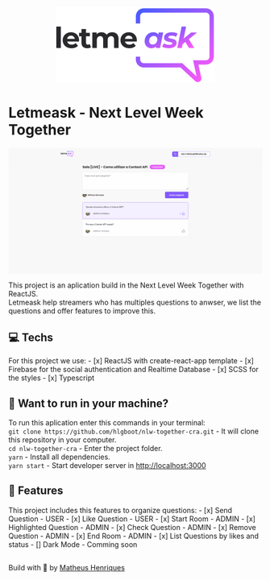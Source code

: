 <div align="center">
    <img src="./src/assets/images/logo.svg" alt="Letmeask Logo"/>
</div>

# Letmeask - Next Level Week Together

<img src="./src/assets/images/screenshot.png" alt="Letmeask Screenshot" align="center">

This project is an aplication build in the Next Level Week Together with ReactJS.\
Letmeask help streamers who has multiples questions to anwser, we list the questions and offer features to improve this.

## 💻 Techs

For this project we use:
    - [x] ReactJS with create-react-app template
    - [x] Firebase for the social authentication and Realtime Database
    - [x] SCSS for the styles
    - [x] Typescript

## 🚀 Want to run in your machine?

To run this aplication enter this commands in your terminal:\
`git clone https://github.com/hlgboot/nlw-together-cra.git` - It will clone this repository in your computer.\
`cd nlw-together-cra` - Enter the project folder.\
`yarn` - Install all dependencies.\
`yarn start` - Start developer server in [http://localhost:3000](http://localhost:3000)

## 🔨 Features
This project includes this features to organize questions:
    - [x] Send Question - USER
    - [x] Like Question - USER
    - [x] Start Room - ADMIN
    - [x] Highlighted Question - ADMIN
    - [x] Check Question - ADMIN
    - [x] Remove Question - ADMIN
    - [x] End Room - ADMIN
    - [x] List Questions by likes and status
    - [] Dark Mode - Comming soon                                                                                                                         

##

Build with 💜 by [Matheus Henriques](https://github.com/hlgboot)